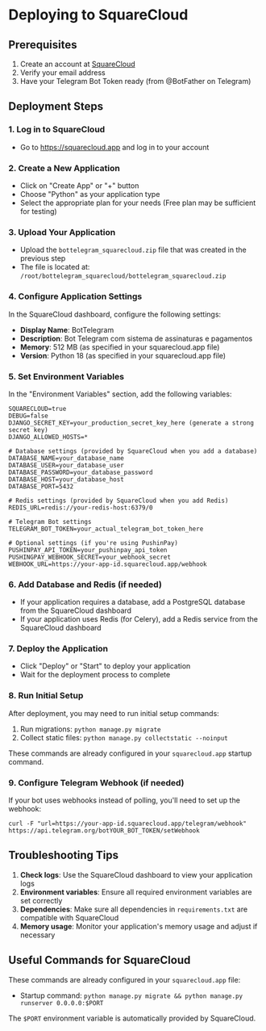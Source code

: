 # Deploying to SquareCloud

## Prerequisites
1. Create an account at [SquareCloud](https://squarecloud.app)
2. Verify your email address
3. Have your Telegram Bot Token ready (from @BotFather on Telegram)

## Deployment Steps

### 1. Log in to SquareCloud
- Go to https://squarecloud.app and log in to your account

### 2. Create a New Application
- Click on "Create App" or "+" button
- Choose "Python" as your application type
- Select the appropriate plan for your needs (Free plan may be sufficient for testing)

### 3. Upload Your Application
- Upload the `bottelegram_squarecloud.zip` file that was created in the previous step
- The file is located at: `/root/bottelegram_squarecloud/bottelegram_squarecloud.zip`

### 4. Configure Application Settings
In the SquareCloud dashboard, configure the following settings:

- **Display Name**: BotTelegram
- **Description**: Bot Telegram com sistema de assinaturas e pagamentos
- **Memory**: 512 MB (as specified in your squarecloud.app file)
- **Version**: Python 18 (as specified in your squarecloud.app file)

### 5. Set Environment Variables
In the "Environment Variables" section, add the following variables:

```
SQUARECLOUD=true
DEBUG=false
DJANGO_SECRET_KEY=your_production_secret_key_here (generate a strong secret key)
DJANGO_ALLOWED_HOSTS=*

# Database settings (provided by SquareCloud when you add a database)
DATABASE_NAME=your_database_name
DATABASE_USER=your_database_user
DATABASE_PASSWORD=your_database_password
DATABASE_HOST=your_database_host
DATABASE_PORT=5432

# Redis settings (provided by SquareCloud when you add Redis)
REDIS_URL=redis://your-redis-host:6379/0

# Telegram Bot settings
TELEGRAM_BOT_TOKEN=your_actual_telegram_bot_token_here

# Optional settings (if you're using PushinPay)
PUSHINPAY_API_TOKEN=your_pushinpay_api_token
PUSHINGPAY_WEBHOOK_SECRET=your_webhook_secret
WEBHOOK_URL=https://your-app-id.squarecloud.app/webhook
```

### 6. Add Database and Redis (if needed)
- If your application requires a database, add a PostgreSQL database from the SquareCloud dashboard
- If your application uses Redis (for Celery), add a Redis service from the SquareCloud dashboard

### 7. Deploy the Application
- Click "Deploy" or "Start" to deploy your application
- Wait for the deployment process to complete

### 8. Run Initial Setup
After deployment, you may need to run initial setup commands:
1. Run migrations: `python manage.py migrate`
2. Collect static files: `python manage.py collectstatic --noinput`

These commands are already configured in your `squarecloud.app` startup command.

### 9. Configure Telegram Webhook (if needed)
If your bot uses webhooks instead of polling, you'll need to set up the webhook:
```
curl -F "url=https://your-app-id.squarecloud.app/telegram/webhook" https://api.telegram.org/botYOUR_BOT_TOKEN/setWebhook
```

## Troubleshooting Tips

1. **Check logs**: Use the SquareCloud dashboard to view your application logs
2. **Environment variables**: Ensure all required environment variables are set correctly
3. **Dependencies**: Make sure all dependencies in `requirements.txt` are compatible with SquareCloud
4. **Memory usage**: Monitor your application's memory usage and adjust if necessary

## Useful Commands for SquareCloud

These commands are already configured in your `squarecloud.app` file:
- Startup command: `python manage.py migrate && python manage.py runserver 0.0.0.0:$PORT`

The `$PORT` environment variable is automatically provided by SquareCloud.